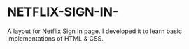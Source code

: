# NETFLIX-SIGN-IN-
A layout for Netflix Sign In page. I developed it to learn basic implementations of HTML &amp; CSS.
